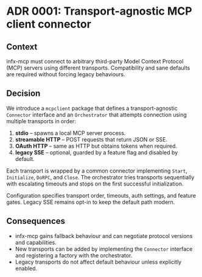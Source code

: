 # ADR 0001: Transport-agnostic MCP client connector

## Context
infx-mcp must connect to arbitrary third-party Model Context Protocol (MCP) servers using different transports. Compatibility and sane defaults are required without forcing legacy behaviours.

## Decision
We introduce a `mcpclient` package that defines a transport-agnostic `Connector` interface and an `Orchestrator` that attempts connection using multiple transports in order:

1. **stdio** – spawns a local MCP server process.
2. **streamable HTTP** – POST requests that return JSON or SSE.
3. **OAuth HTTP** – same as HTTP but obtains tokens when required.
4. **legacy SSE** – optional, guarded by a feature flag and disabled by default.

Each transport is wrapped by a common connector implementing `Start`, `Initialize`, `DoRPC`, and `Close`. The orchestrator tries transports sequentially with escalating timeouts and stops on the first successful initialization.

Configuration specifies transport order, timeouts, auth settings, and feature gates. Legacy SSE remains opt-in to keep the default path modern.

## Consequences
- infx-mcp gains fallback behaviour and can negotiate protocol versions and capabilities.
- New transports can be added by implementing the `Connector` interface and registering a factory with the orchestrator.
- Legacy transports do not affect default behaviour unless explicitly enabled.
